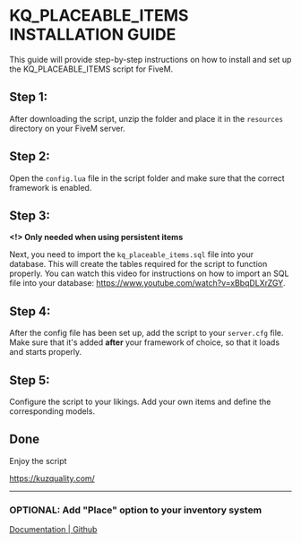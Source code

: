 # KQ_PLACEABLE_ITEMS INSTALLATION GUIDE

This guide will provide step-by-step instructions on how to install and set up the KQ_PLACEABLE_ITEMS script for FiveM. 

## Step 1:
After downloading the script, unzip the folder and place it in the `resources` directory on your FiveM server.

## Step 2:
Open the `config.lua` file in the script folder and make sure that the correct framework is enabled.

## Step 3:
**<!> Only needed when using persistent items**

Next, you need to import the `kq_placeable_items.sql` file into your database. This will create the tables required for the script to function properly. You can watch this video for instructions on how to import an SQL file into your database: https://www.youtube.com/watch?v=xBbqDLXrZGY.

## Step 4:
After the config file has been set up, add the script to your `server.cfg` file. Make sure that it's added **after** your framework of choice, so that it loads and starts properly.

## Step 5:
Configure the script to your likings. Add your own items and define the corresponding models.

## Done
Enjoy the script


https://kuzquality.com/

___
### OPTIONAL: Add "Place" option to your inventory system

[Documentation | Github](https://github.com/Kuzkay/kq_placeable_items_docs/blob/main/README.md)

